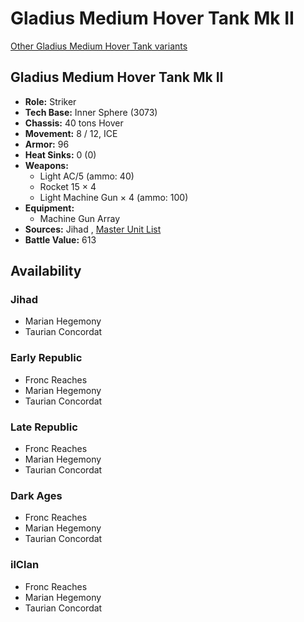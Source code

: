 # Gladius Medium Hover Tank Mk II 

[Other Gladius Medium Hover Tank variants](../gladius_medium_hover_tank.md) 

## Gladius Medium Hover Tank Mk II 

- **Role:** Striker 
- **Tech Base:** Inner Sphere (3073) 
- **Chassis:** 40 tons Hover 
- **Movement:** 8 / 12, ICE 
- **Armor:** 96 
- **Heat Sinks:** 0 (0) 
- **Weapons:** 
  - Light AC/5 (ammo: 40) 
  - Rocket 15 × 4 
  - Light Machine Gun × 4 (ammo: 100) 
- **Equipment:** 
  - Machine Gun Array 
- **Sources:** Jihad , [Master Unit List](http://masterunitlist.info/Unit/Details/1213) 
- **Battle Value:** 613 

## Availability 

### Jihad 

- Marian Hegemony 
- Taurian Concordat 

### Early Republic 

- Fronc Reaches 
- Marian Hegemony 
- Taurian Concordat 

### Late Republic 

- Fronc Reaches 
- Marian Hegemony 
- Taurian Concordat 

### Dark Ages 

- Fronc Reaches 
- Marian Hegemony 
- Taurian Concordat 

### ilClan 

- Fronc Reaches 
- Marian Hegemony 
- Taurian Concordat 

